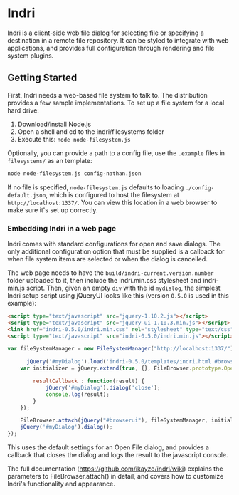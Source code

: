 Indri
=====

Indri is a client-side web file dialog for selecting file or specifying a destination in a remote file repository. It can be styled to integrate with web applications, and provides full configuration through rendering and file system plugins.

Getting Started
---------------

First, Indri needs a web-based file system to talk to. The distribution provides a few sample implementations. To set up a file system for a local hard drive:

1. Download/install Node.js
2. Open a shell and cd to the indri/filesystems folder
3. Execute this:  `node node-filesystem.js`

Optionally, you can provide a path to a config file, use the `.example`
files in `filesystems/` as an template:
```bash
node node-filesystem.js config-nathan.json
```
If no file is specified, `node-filesystem.js` defaults to loading `./config-default.json`, which is configured to host the filesystem at `http://localhost:1337/`. You can view this location in a web browser to make sure it's set up correctly.

### Embedding Indri in a web page

Indri comes with standard configurations for open and save dialogs. The only additional configuration option that must be supplied is a callback for when file system items are selected or when the dialog is cancelled.

The web page needs to have the `build/indri-current.version.number` folder uploaded to it, then include the indri.min.css stylesheet and indri-min.js script. Then, given an empty `div` with the id `mydialog`, the simplest Indri setup script using jQueryUI looks like this (version `0.5.0` is used in this example):

```html
<script type="text/javascript" src="jquery-1.10.2.js"></script>
<script type="text/javascript" src="jquery-ui-1.10.3.min.js"></script>
<link href="indri-0.5.0/indri.min.css" rel="stylesheet" type="text/css">
<script type="text/javascript" src="indri-0.5.0/indri.min.js"></script>

```
```javascript
var fileSystemManager = new FileSystemManager("http://localhost:1337/");

      jQuery('#myDialog').load('indri-0.5.0/templates/indri.html #browserui', function() {
	var initializer = jQuery.extend(true, {}, FileBrowser.prototype.OpenDialogInitializer, {

		resultCallback : function(result) { 
			jQuery('#myDialog').dialog('close');
			console.log(result);						
		}
	});

	FileBrowser.attach(jQuery("#browserui"), fileSystemManager, initializer);
	jQuery('#myDialog').dialog(); 
});
```

This uses the default settings for an Open File dialog, and provides a callback that closes the dialog and logs the result to the javascript console.

The full documentation (https://github.com/ikayzo/indri/wiki) explains the parameters to FileBrowser.attach() in detail, and covers how to customize Indri's functionality and appearance.
